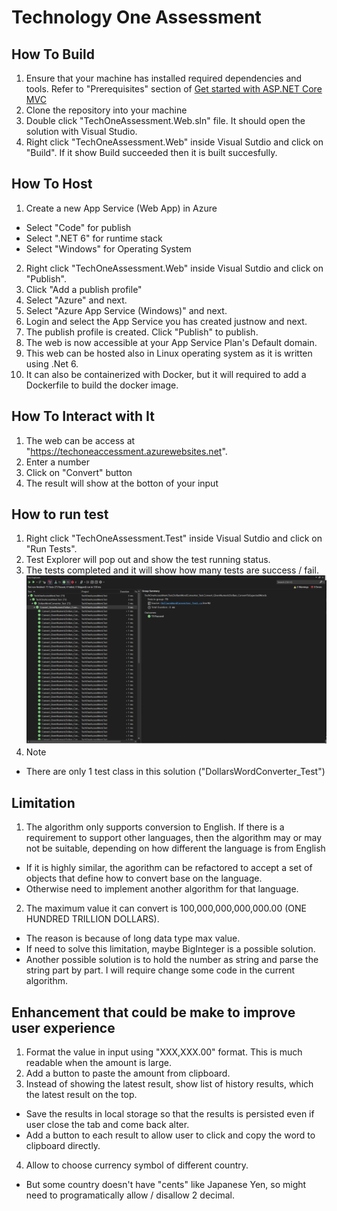 # Technology One Assessment
## How To Build
1. Ensure that your machine has installed required dependencies and tools. Refer to "Prerequisites" section of [Get started with ASP.NET Core MVC](https://learn.microsoft.com/en-us/aspnet/core/tutorials/choose-web-ui?view=aspnetcore-6.0)
2. Clone the repository into your machine
3. Double click "TechOneAssessment.Web.sln" file. It should open the solution with Visual Studio.
4. Right click "TechOneAssessment.Web" inside Visual Sutdio and click on "Build". If it show Build succeeded then it is built succesfully.

## How To Host
1. Create a new App Service (Web App) in Azure
- Select "Code" for publish
- Select ".NET 6" for runtime stack
- Select "Windows" for Operating System
2. Right click "TechOneAssessment.Web" inside Visual Sutdio and click on "Publish".
3. Click "Add a publish profile"
4. Select "Azure" and next.
5. Select "Azure App Service (Windows)" and next.
6. Login and select the App Service you has created justnow and next.
7. The publish profile is created. Click "Publish" to publish.
8. The web is now accessible at your App Service Plan's Default domain.
9. This web can be hosted also in Linux operating system as it is written using .Net 6. 
10. It can also be containerized with Docker, but it will required to add a Dockerfile to build the docker image.

## How To Interact with It
1. The web can be access at "https://techoneaccessment.azurewebsites.net".
2. Enter a number
3. Click on "Convert" button
4. The result will show at the botton of your input

## How to run test
1. Right click "TechOneAssessment.Test" inside Visual Sutdio and click on "Run Tests".
2. Test Explorer will pop out and show the test running status.
3. The tests completed and it will show how many tests are success / fail.
![alt text](UnitTestResult.png)
4. Note
- There are only 1 test class in this solution ("DollarsWordConverter_Test")

## Limitation
1. The algorithm only supports conversion to English. If there is a requirement to support other languages, then the algorithm may or may not be suitable, depending on how different the language is from English
- If it is highly similar, the agorithm can be refactored to accept a set of objects that define how to convert base on the language.
- Otherwise need to implement another algorithm for that language.
2. The maximum value it can convert is 100,000,000,000,000.00 (ONE HUNDRED TRILLION DOLLARS).
- The reason is because of long data type max value.
- If need to solve this limitation, maybe BigInteger is a possible solution. 
- Another possible solution is to hold the number as string and parse the string part by part. I will require change some code in the current algorithm. 

## Enhancement that could be make to improve user experience
1. Format the value in input using "XXX,XXX.00" format. This is much readable when the amount is large.
2. Add a button to paste the amount from clipboard.
3. Instead of showing the latest result, show list of history results, which the latest result on the top.
- Save the results in local storage so that the results is persisted even if user close the tab and come back alter.
- Add a button to each result to allow user to click and copy the word to clipboard directly.
4. Allow to choose currency symbol of different country.
- But some country doesn't have "cents" like Japanese Yen, so might need to programatically allow / disallow 2 decimal.